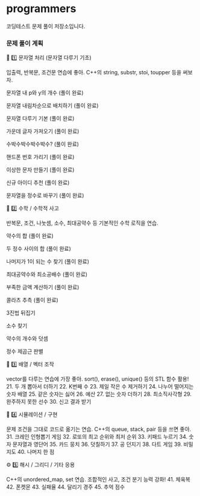 # programmers

코딩테스트 문제 풀이 저장소입니다.

### 문제 풀이 계획

🧩 1️⃣ 문자열 처리 (문자열 다루기 기초)

입출력, 반복문, 조건문 연습에 좋아. C++의 string, substr, stoi, toupper 등을 써보자.

문자열 내 p와 y의 개수 (풀이 완료)

문자열 내림차순으로 배치하기 (풀이 완료)

문자열 다루기 기본 (풀이 완료)

가운데 글자 가져오기 (풀이 완료)

수박수박수박수박수? (풀이 완료)

핸드폰 번호 가리기 (풀이 완료)

이상한 문자 만들기 (풀이 완료)

신규 아이디 추천 (풀이 완료)

문자열을 정수로 바꾸기 (풀이 완료)

🔢 2️⃣ 수학 / 수학적 사고

반복문, 조건, 나눗셈, 소수, 최대공약수 등 기본적인 수학 로직을 연습.

약수의 합 (풀이 완료)

두 정수 사이의 합 (풀이 완료)

나머지가 1이 되는 수 찾기 (풀이 완료)

최대공약수와 최소공배수 (풀이 완료)

부족한 금액 계산하기 (풀이 완료)

콜라츠 추측 (풀이 완료)

3진법 뒤집기

소수 찾기

약수의 개수와 덧셈

정수 제곱근 판별

🧮 3️⃣ 배열 / 벡터 조작

vector를 다루는 연습에 가장 좋아.
sort(), erase(), unique() 등의 STL 함수 활용! 21. 두 개 뽑아서 더하기 22. K번째 수 23. 제일 작은 수 제거하기 24. 나누어 떨어지는 숫자 배열 25. 같은 숫자는 싫어 26. 예산 27. 없는 숫자 더하기 28. 최소직사각형 29. 완주하지 못한 선수 30. 신고 결과 받기

🧱 4️⃣ 시뮬레이션 / 구현

문제 조건을 그대로 코드로 옮기는 연습. C++의 queue, stack, pair 등을 쓰면 좋아. 31. 크레인 인형뽑기 게임 32. 로또의 최고 순위와 최저 순위 33. 키패드 누르기 34. 숫자 문자열과 영단어 35. 카드 뭉치 36. 덧칠하기 37. 공 던지기 38. 다트 게임 39. 비밀지도 40. 나머지 한 점

⚙️ 5️⃣ 해시 / 그리디 / 기타 응용

C++의 unordered_map, set 연습.
조합적인 사고, 조건 분기 능력 강화! 41. 체육복 42. 폰켓몬 43. 실패율 44. 달리기 경주 45. 추억 점수
